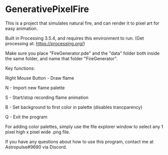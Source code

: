 # GenerativePixelFire
This is a project that simulates natural fire, and can render it to pixel art for easy animation.

Built in Processing 3.5.4, and requires this environment to run. (Get processing at: https://processing.org/)


Make sure you place "FireGenerator.pde" and the "data" folder both inside the same folder, and name that folder "FireGenerator".


Key functions:

Right Mouse Button - Draw flame

N - Import new flame palette

S - Start/stop recording flame animation

B - Set background to first color in palette (disables trancparency)

Q - Exit the program


For adding color palettes, simply use the file explorer window to select any 1 pixel high x pixel wide .png file.


If you have any questions about how to use this program, contact me at Astropulse#9690 via Discord.
